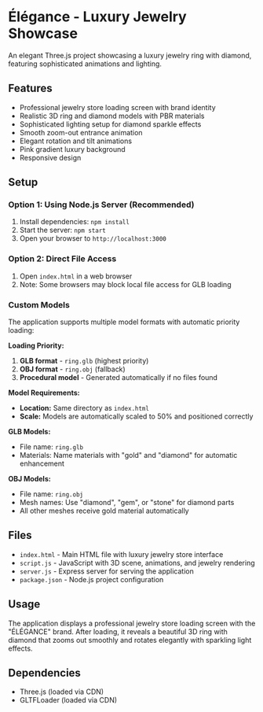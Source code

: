 # Élégance - Luxury Jewelry Showcase

An elegant Three.js project showcasing a luxury jewelry ring with diamond, featuring sophisticated animations and lighting.

## Features

- Professional jewelry store loading screen with brand identity
- Realistic 3D ring and diamond models with PBR materials
- Sophisticated lighting setup for diamond sparkle effects
- Smooth zoom-out entrance animation
- Elegant rotation and tilt animations
- Pink gradient luxury background
- Responsive design

## Setup

### Option 1: Using Node.js Server (Recommended)
1. Install dependencies: `npm install`
2. Start the server: `npm start`
3. Open your browser to `http://localhost:3000`

### Option 2: Direct File Access
1. Open `index.html` in a web browser
2. Note: Some browsers may block local file access for GLB loading

### Custom Models
The application supports multiple model formats with automatic priority loading:

**Loading Priority:**
1. **GLB format** - `ring.glb` (highest priority)
2. **OBJ format** - `ring.obj` (fallback)
3. **Procedural model** - Generated automatically if no files found

**Model Requirements:**
- **Location:** Same directory as `index.html`
- **Scale:** Models are automatically scaled to 50% and positioned correctly

**GLB Models:**
- File name: `ring.glb`
- Materials: Name materials with "gold" and "diamond" for automatic enhancement

**OBJ Models:**
- File name: `ring.obj`
- Mesh names: Use "diamond", "gem", or "stone" for diamond parts
- All other meshes receive gold material automatically

## Files

- `index.html` - Main HTML file with luxury jewelry store interface
- `script.js` - JavaScript with 3D scene, animations, and jewelry rendering
- `server.js` - Express server for serving the application
- `package.json` - Node.js project configuration

## Usage

The application displays a professional jewelry store loading screen with the "ÉLÉGANCE" brand. After loading, it reveals a beautiful 3D ring with diamond that zooms out smoothly and rotates elegantly with sparkling light effects.

## Dependencies

- Three.js (loaded via CDN)
- GLTFLoader (loaded via CDN)